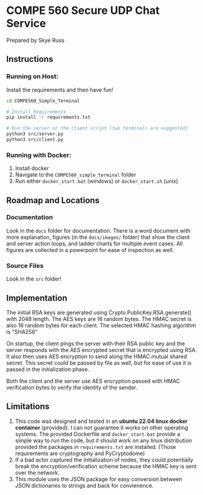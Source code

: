# COMPE 560 Secure UDP Chat Service

Prepared by Skye Russ

## Instructions

### Running on Host:

Install the requirements and then have fun!
```bash
cd COMPE560_Simple_Terminal

# Install Requirements
pip install -r requirements.txt

# Run the server or the client script (two terminals are suggested)
python3 src/server.py
python3 src/client.py
```

### Running with Docker:

1. Install docker
2. Navigate to the `COMPE560_simple_terminal` folder
3. Run either `docker_start.bat` (windows) or `docker_start.sh` (unix)

## Roadmap and Locations

### Documentation

Look in the `docs` folder for documentation. There is a word document with more explanation, figures (in the `docs/images/` folder) that show the client and server action loops, and ladder charts for multiple event cases. All figures are collected in a powerpoint for ease of inspection as well.

### Source Files

Look in the `src` folder!

## Implementation

The initial RSA keys are generated using Crypto.PublicKey.RSA.generate() with 2048 length. 
The AES keys are 16 random bytes.
The HMAC secret is also 16 random bytes for each client. The selected HMAC hashing algorithm is "SHA256"

On startup, the client pings the server with their RSA public key and the server responds with the 
AES encrypted secret that is encrypted using RSA. It also then uses AES encryption to send along the 
HMAC mutual shared secret. This secret could be passed by file as well, but for ease of use it is passed
in the initialization phase.

Both the client and the server use AES encryption passed with HMAC verification bytes to verify the identity of
the sender.

## Limitations

1. This code was designed and tested in an **ubuntu 22.04 linux docker container** (provided). I can not guarantee it works on other operating systems. The provided Dockerfile and `docker_start.bat` provide a simple way to run the code, but it should work on any linux distribution provided the packages in `requirements.txt` are installed. (Those requirements are cryptography and PyCryptodome)
2. If a bad actor captured the initialization of nodes, they could potentially break the encryption/verification scheme because the HMAC key is sent over the network.
3. This module uses the JSON package for easy conversion between JSON dictionaries to strings and back for convienence.